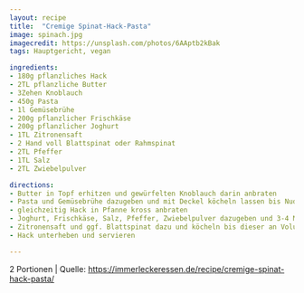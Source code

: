 ```yaml
---
layout: recipe
title:  "Cremige Spinat-Hack-Pasta"
image: spinach.jpg
imagecredit: https://unsplash.com/photos/6AAptb2kBak
tags: Hauptgericht, vegan

ingredients:
- 180g pflanzliches Hack
- 2TL pflanzliche Butter
- 3Zehen Knoblauch
- 450g Pasta
- 1l Gemüsebrühe
- 200g pflanzlicher Frischkäse
- 200g pflanzlicher Joghurt
- 1TL Zitronensaft
- 2 Hand voll Blattspinat oder Rahmspinat
- 2TL Pfeffer
- 1TL Salz
- 2TL Zwiebelpulver

directions:
- Butter in Topf erhitzen und gewürfelten Knoblauch darin anbraten
- Pasta und Gemüsebrühe dazugeben und mit Deckel köcheln lassen bis Nudeln gar sind
- gleichzeitig Hack in Pfanne kross anbraten
- Joghurt, Frischkäse, Salz, Pfeffer, Zwiebelpulver dazugeben und 3-4 Minuten köcheln lassen (ggf. Rahmspinat dazu)
- Zitronensaft und ggf. Blattspinat dazu und köcheln bis dieser an Volumen verliert
- Hack unterheben und servieren

---
```

2 Portionen
| Quelle: https://immerleckeressen.de/recipe/cremige-spinat-hack-pasta/